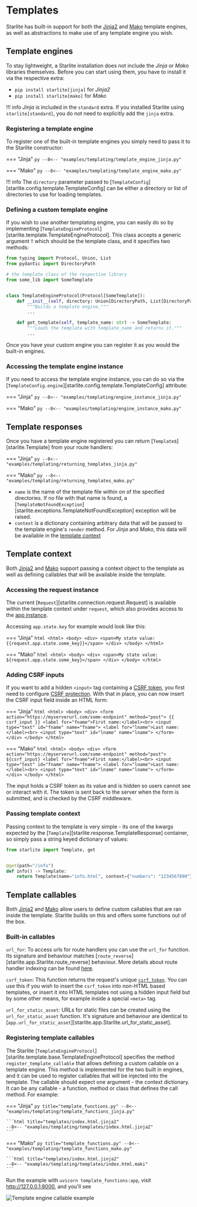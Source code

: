 # Templates

Starlite has built-in support for both the [Jinja2](https://jinja.palletsprojects.com/en/3.0.x/)
and [Mako](https://www.makotemplates.org/) template engines, as well as abstractions to
make use of any template engine you wish.

## Template engines

To stay lightweight, a Starlite installation does not include the *Jinja* or *Mako*
libraries themselves. Before you can start using them, you have to install it via the
respective extra:

- `pip install starlite[jinja]` for *Jinja2*
- `pip install starlite[mako]` for *Mako*

!!! info
    *Jinja* is included in the `standard` extra. If you installed Starlite using
    `starlite[standard]`, you do not need to explicitly add the `jinja` extra.


### Registering a template engine

To register one of the built-in template engines you simply need to pass it to the Starlite constructor:

=== "Jinja"
    ```py
    --8<-- "examples/templating/template_engine_jinja.py"
    ```

=== "Mako"
    ```py
    --8<-- "examples/templating/template_engine_mako.py"
    ```

!!! info
    The `directory` parameter passed to [`TemplateConfig`][starlite.config.template.TemplateConfig]
    can be either a directory or list of directories to use for loading templates.


### Defining a custom template engine

If you wish to use another templating engine, you can easily do so by implementing
[`TemplateEngineProtocol`][starlite.template.TemplateEngineProtocol]. This class accepts a generic
argument `T` which should be the template class, and it specifies two methods:

```python
from typing import Protocol, Union, List
from pydantic import DirectoryPath

# the template class of the respective library
from some_lib import SomeTemplate


class TemplateEngineProtocol(Protocol[SomeTemplate]):
    def __init__(self, directory: Union[DirectoryPath, List[DirectoryPath]]) -> None:
        """Builds a template engine."""
        ...

    def get_template(self, template_name: str) -> SomeTemplate:
        """Loads the template with template_name and returns it."""
        ...
```

Once you have your custom engine you can register it as you would the built-in engines.


### Accessing the template engine instance

If you need to access the template engine instance, you can do so via the
[`TemplateConfig.engine`][starlite.config.template.TemplateConfig] attribute:


=== "Jinja"
    ```py
    --8<-- "examples/templating/engine_instance_jinja.py"
    ```

=== "Mako"
    ```py
    --8<-- "examples/templating/engine_instance_mako.py"
    ```

## Template responses

Once you have a template engine registered you can return [`Template`s][starlite.Template] from
your route handlers:

=== "Jinja"
    ```py
    --8<-- "examples/templating/returning_templates_jinja.py"
    ```

=== "Mako"
    ```py
    --8<-- "examples/templating/returning_templates_mako.py"
    ```

- `name` is the name of the template file within on of the specified directories. If
no file with that name is found, a [`TemplateNotFoundException`][starlite.exceptions.TemplateNotFoundException]
exception will be raised.
- `context` is a dictionary containing arbitrary data that will be passed to the template
engine's `render` method. For *Jinja* and *Mako*, this data will be available in the [template context](#template-context)


## Template context

Both [Jinja2](https://jinja.palletsprojects.com/en/3.0.x/) and [Mako](https://www.makotemplates.org/) support passing a context
object to the template as well as defining callables that will be available inside the template.

### Accessing the request instance

The current [`Request`][starlite.connection.request.Request] is available within the
template context under `request`, which also provides access to the [app instance](/starlite/usage/the-starlite-app).

Accessing `app.state.key` for example would look like this:

=== "Jinja"
    ```html
    <html>
        <body>
            <div>
                <span>My state value: {{request.app.state.some_key}}</span>
            </div>
        </body>
    </html>
    ```

=== "Mako"
    ```html
    <html>
        <body>
            <div>
                <span>My state value: ${request.app.state.some_key}</span>
            </div>
        </body>
    </html>
    ```

### Adding CSRF inputs

If you want to add a hidden `<input>` tag containing a
[CSRF token](https://developer.mozilla.org/en-US/docs/Web/Security/Types_of_attacks#cross-site_request_forgery_csrf),
you first need to configure [CSRF protection](/starlite/usage/7-middleware/3-builtin-middlewares/3-csrf-middleware.md).
With that in place, you can now insert the CSRF input field inside an HTML form:

=== "Jinja"
    ```html
    <html>
        <body>
            <div>
                <form action="https://myserverurl.com/some-endpoint" method="post">
                    {{ csrf_input }}
                    <label for="fname">First name:</label><br>
                    <input type="text" id="fname" name="fname">
                    <label for="lname">Last name:</label><br>
                    <input type="text" id="lname" name="lname">
                </form>
            </div>
        </body>
    </html>
    ```

=== "Mako"
    ```html
    <html>
        <body>
            <div>
                <form action="https://myserverurl.com/some-endpoint" method="post">
                    ${csrf_input}
                    <label for="fname">First name:</label><br>
                    <input type="text" id="fname" name="fname">
                    <label for="lname">Last name:</label><br>
                    <input type="text" id="lname" name="lname">
                </form>
            </div>
        </body>
    </html>
    ```

The input holds a CSRF token as its value and is hidden so users cannot see or interact with it. The token is sent back to the server when the form is submitted, and is checked by the CSRF middleware.

### Passing template context

Passing context to the template is very simple - its one of the kwargs expected by the [`Template`][starlite.response.TemplateResponse]
container, so simply pass a string keyed dictionary of values:

```python
from starlite import Template, get


@get(path="/info")
def info() -> Template:
    return Template(name="info.html", context={"numbers": "1234567890"})
```


## Template callables

Both [Jinja2](https://jinja.palletsprojects.com/en/3.0.x/) and [Mako](https://www.makotemplates.org/) allow users to define custom
callables that are ran inside the template. Starlite builds on this and offers some functions out of the box.

### Built-in callables

`url_for`:   To access urls for route handlers you can use the `url_for` function. Its signature and behaviour
    matches [`route_reverse`][starlite.app.Starlite.route_reverse] behaviour. More details about route handler indexing
    can be found [here](/starlite/usage/2-route-handlers/4-route-handler-indexing).

`csrf_token`:   This function returns the request's unique [`csrf_token`](/starlite/usage/7-middleware/3-builtin-middlewares/3-csrf-middleware.md). You can use this
    if you wish to insert the `csrf_token` into non-HTML based templates, or insert it into HTML templates not using a hidden input field but
    by some other means, for example inside a special `<meta>` tag.

`url_for_static_asset`:   URLs for static files can be created using the `url_for_static_asset` function. It's signature and behaviour are identical to
    [`app.url_for_static_asset`][starlite.app.Starlite.url_for_static_asset].

### Registering template callables

The Starlite [`TemplateEngineProtocol`][starlite.template.base.TemplateEngineProtocol] specifies the method
`register_template_callable` that allows defining a custom callable on a template engine. This method is implemented
for the two built in engines, and it can be used to register callables that will be injected into the template. The callable
should expect one argument - the context dictionary. It can be any callable - a function, method or class that defines
the call method. For example:

=== "Jinja"
    ```py title="template_functions.py"
    --8<-- "examples/templating/template_functions_jinja.py"
    ```

    ```html title="templates/index.html.jinja2"
    --8<-- "examples/templating/templates/index.html.jinja2"
    ```


=== "Mako"
    ```py title="template_functions.py"
    --8<-- "examples/templating/template_functions_mako.py"
    ```

    ```html title="templates/index.html.jinja2"
    --8<-- "examples/templating/templates/index.html.maki"
    ```


Run the example with `uvicorn template_functions:app`, visit  http://127.0.0.1:8000, and
you'll see

![Template engine callable example](/starlite/images/examples/template_engine_callable.png)
